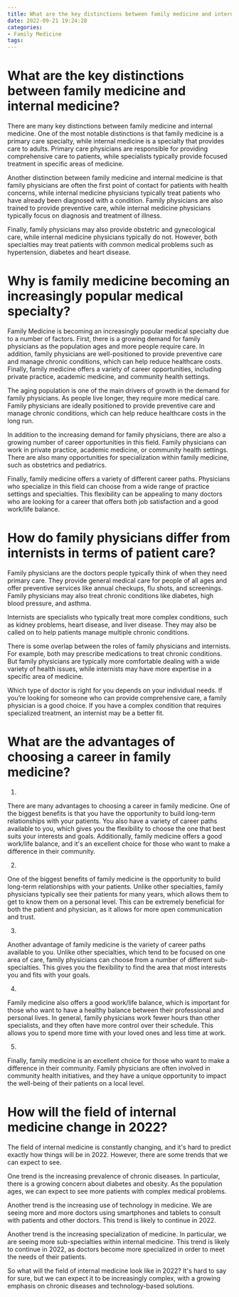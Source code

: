 ```yaml
---
title: What are the key distinctions between family medicine and internal medicine
date: 2022-09-21 19:24:28
categories:
- Family Medicine
tags:
---
```



#  What are the key distinctions between family medicine and internal medicine?

There are many key distinctions between family medicine and internal medicine. One of the most notable distinctions is that family medicine is a primary care specialty, while internal medicine is a specialty that provides care to adults. Primary care physicians are responsible for providing comprehensive care to patients, while specialists typically provide focused treatment in specific areas of medicine.

Another distinction between family medicine and internal medicine is that family physicians are often the first point of contact for patients with health concerns, while internal medicine physicians typically treat patients who have already been diagnosed with a condition. Family physicians are also trained to provide preventive care, while internal medicine physicians typically focus on diagnosis and treatment of illness.

Finally, family physicians may also provide obstetric and gynecological care, while internal medicine physicians typically do not. However, both specialties may treat patients with common medical problems such as hypertension, diabetes and heart disease.

#  Why is family medicine becoming an increasingly popular medical specialty?

Family Medicine is becoming an increasingly popular medical specialty due to a number of factors. First, there is a growing demand for family physicians as the population ages and more people require care. In addition, family physicians are well-positioned to provide preventive care and manage chronic conditions, which can help reduce healthcare costs. Finally, family medicine offers a variety of career opportunities, including private practice, academic medicine, and community health settings.

The aging population is one of the main drivers of growth in the demand for family physicians. As people live longer, they require more medical care. Family physicians are ideally positioned to provide preventive care and manage chronic conditions, which can help reduce healthcare costs in the long run.

In addition to the increasing demand for family physicians, there are also a growing number of career opportunities in this field. Family physicians can work in private practice, academic medicine, or community health settings. There are also many opportunities for specialization within family medicine, such as obstetrics and pediatrics.

Finally, family medicine offers a variety of different career paths. Physicians who specialize in this field can choose from a wide range of practice settings and specialties. This flexibility can be appealing to many doctors who are looking for a career that offers both job satisfaction and a good work/life balance.

#  How do family physicians differ from internists in terms of patient care?

Family physicians are the doctors people typically think of when they need primary care. They provide general medical care for people of all ages and offer preventive services like annual checkups, flu shots, and screenings. Family physicians may also treat chronic conditions like diabetes, high blood pressure, and asthma.

Internists are specialists who typically treat more complex conditions, such as kidney problems, heart disease, and liver disease. They may also be called on to help patients manage multiple chronic conditions.

There is some overlap between the roles of family physicians and internists. For example, both may prescribe medications to treat chronic conditions. But family physicians are typically more comfortable dealing with a wide variety of health issues, while internists may have more expertise in a specific area of medicine.

Which type of doctor is right for you depends on your individual needs. If you’re looking for someone who can provide comprehensive care, a family physician is a good choice. If you have a complex condition that requires specialized treatment, an internist may be a better fit.

#  What are the advantages of choosing a career in family medicine?

1. 

There are many advantages to choosing a career in family medicine. One of the biggest benefits is that you have the opportunity to build long-term relationships with your patients. You also have a variety of career paths available to you, which gives you the flexibility to choose the one that best suits your interests and goals. Additionally, family medicine offers a good work/life balance, and it's an excellent choice for those who want to make a difference in their community.

2. 

One of the biggest benefits of family medicine is the opportunity to build long-term relationships with your patients. Unlike other specialties, family physicians typically see their patients for many years, which allows them to get to know them on a personal level. This can be extremely beneficial for both the patient and physician, as it allows for more open communication and trust.

3. 

Another advantage of family medicine is the variety of career paths available to you. Unlike other specialties, which tend to be focused on one area of care, family physicians can choose from a number of different sub-specialties. This gives you the flexibility to find the area that most interests you and fits with your goals.

4. 

Family medicine also offers a good work/life balance, which is important for those who want to have a healthy balance between their professional and personal lives. In general, family physicians work fewer hours than other specialists, and they often have more control over their schedule. This allows you to spend more time with your loved ones and less time at work.

5. 

Finally, family medicine is an excellent choice for those who want to make a difference in their community. Family physicians are often involved in community health initiatives, and they have a unique opportunity to impact the well-being of their patients on a local level.

#  How will the field of internal medicine change in 2022?

The field of internal medicine is constantly changing, and it's hard to predict exactly how things will be in 2022. However, there are some trends that we can expect to see.

One trend is the increasing prevalence of chronic diseases. In particular, there is a growing concern about diabetes and obesity. As the population ages, we can expect to see more patients with complex medical problems.

Another trend is the increasing use of technology in medicine. We are seeing more and more doctors using smartphones and tablets to consult with patients and other doctors. This trend is likely to continue in 2022.

Another trend is the increasing specialization of medicine. In particular, we are seeing more sub-specialties within internal medicine. This trend is likely to continue in 2022, as doctors become more specialized in order to meet the needs of their patients.

So what will the field of internal medicine look like in 2022? It's hard to say for sure, but we can expect it to be increasingly complex, with a growing emphasis on chronic diseases and technology-based solutions.